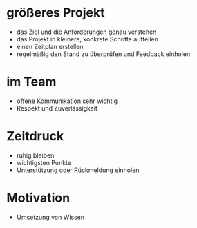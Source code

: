 # größeres Projekt 
- das Ziel und die Anforderungen genau verstehen 
- das Projekt in kleinere, konkrete Schritte aufteilen 
- einen Zeitplan erstellen 
- regelmäßig den Stand zu überprüfen und Feedback einholen 


# im Team 
- offene Kommunikation sehr wichtig 
- Respekt und Zuverlässigkeit 


# Zeitdruck 
- ruhig bleiben 
- wichtigsten Punkte 
- Unterstützung oder Rückmeldung einholen 


# Motivation 
- Umsetzung von Wissen 

